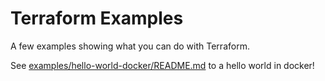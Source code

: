 # Terraform Examples

A few examples showing what you can do with Terraform.

See [examples/hello-world-docker/README.md](examples/hello-world-docker/README.md) to a hello world in docker!
